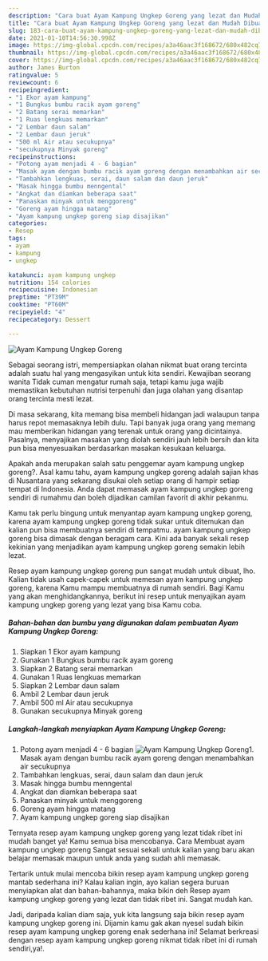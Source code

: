 ```yaml
---
description: "Cara buat Ayam Kampung Ungkep Goreng yang lezat dan Mudah Dibuat"
title: "Cara buat Ayam Kampung Ungkep Goreng yang lezat dan Mudah Dibuat"
slug: 183-cara-buat-ayam-kampung-ungkep-goreng-yang-lezat-dan-mudah-dibuat
date: 2021-01-10T14:56:30.998Z
image: https://img-global.cpcdn.com/recipes/a3a46aac3f168672/680x482cq70/ayam-kampung-ungkep-goreng-foto-resep-utama.jpg
thumbnail: https://img-global.cpcdn.com/recipes/a3a46aac3f168672/680x482cq70/ayam-kampung-ungkep-goreng-foto-resep-utama.jpg
cover: https://img-global.cpcdn.com/recipes/a3a46aac3f168672/680x482cq70/ayam-kampung-ungkep-goreng-foto-resep-utama.jpg
author: James Burton
ratingvalue: 5
reviewcount: 6
recipeingredient:
- "1 Ekor ayam kampung"
- "1 Bungkus bumbu racik ayam goreng"
- "2 Batang serai memarkan"
- "1 Ruas lengkuas memarkan"
- "2 Lembar daun salam"
- "2 Lembar daun jeruk"
- "500 ml Air atau secukupnya"
- "secukupnya Minyak goreng"
recipeinstructions:
- "Potong ayam menjadi 4 - 6 bagian"
- "Masak ayam dengan bumbu racik ayam goreng dengan menambahkan air secukupnya"
- "Tambahkan lengkuas, serai, daun salam dan daun jeruk"
- "Masak hingga bumbu menngental"
- "Angkat dan diamkan beberapa saat"
- "Panaskan minyak untuk menggoreng"
- "Goreng ayam hingga matang"
- "Ayam kampung ungkep goreng siap disajikan"
categories:
- Resep
tags:
- ayam
- kampung
- ungkep

katakunci: ayam kampung ungkep 
nutrition: 154 calories
recipecuisine: Indonesian
preptime: "PT39M"
cooktime: "PT60M"
recipeyield: "4"
recipecategory: Dessert

---
```



![Ayam Kampung Ungkep Goreng](https://img-global.cpcdn.com/recipes/a3a46aac3f168672/680x482cq70/ayam-kampung-ungkep-goreng-foto-resep-utama.jpg)

Sebagai seorang istri, mempersiapkan olahan nikmat buat orang tercinta adalah suatu hal yang mengasyikan untuk kita sendiri. Kewajiban seorang  wanita Tidak cuman mengatur rumah saja, tetapi kamu juga wajib memastikan kebutuhan nutrisi terpenuhi dan juga olahan yang disantap orang tercinta mesti lezat.

Di masa  sekarang, kita memang bisa membeli hidangan jadi walaupun tanpa harus repot memasaknya lebih dulu. Tapi banyak juga orang yang memang mau memberikan hidangan yang terenak untuk orang yang dicintainya. Pasalnya, menyajikan masakan yang diolah sendiri jauh lebih bersih dan kita pun bisa menyesuaikan berdasarkan masakan kesukaan keluarga. 



Apakah anda merupakan salah satu penggemar ayam kampung ungkep goreng?. Asal kamu tahu, ayam kampung ungkep goreng adalah sajian khas di Nusantara yang sekarang disukai oleh setiap orang di hampir setiap tempat di Indonesia. Anda dapat memasak ayam kampung ungkep goreng sendiri di rumahmu dan boleh dijadikan camilan favorit di akhir pekanmu.

Kamu tak perlu bingung untuk menyantap ayam kampung ungkep goreng, karena ayam kampung ungkep goreng tidak sukar untuk ditemukan dan kalian pun bisa membuatnya sendiri di tempatmu. ayam kampung ungkep goreng bisa dimasak dengan beragam cara. Kini ada banyak sekali resep kekinian yang menjadikan ayam kampung ungkep goreng semakin lebih lezat.

Resep ayam kampung ungkep goreng pun sangat mudah untuk dibuat, lho. Kalian tidak usah capek-capek untuk memesan ayam kampung ungkep goreng, karena Kamu mampu membuatnya di rumah sendiri. Bagi Kamu yang akan menghidangkannya, berikut ini resep untuk menyajikan ayam kampung ungkep goreng yang lezat yang bisa Kamu coba.

<!--inarticleads1-->

##### Bahan-bahan dan bumbu yang digunakan dalam pembuatan Ayam Kampung Ungkep Goreng:

1. Siapkan 1 Ekor ayam kampung
1. Gunakan 1 Bungkus bumbu racik ayam goreng
1. Siapkan 2 Batang serai memarkan
1. Gunakan 1 Ruas lengkuas memarkan
1. Siapkan 2 Lembar daun salam
1. Ambil 2 Lembar daun jeruk
1. Ambil 500 ml Air atau secukupnya
1. Gunakan secukupnya Minyak goreng




<!--inarticleads2-->

##### Langkah-langkah menyiapkan Ayam Kampung Ungkep Goreng:

1. Potong ayam menjadi 4 - 6 bagian
<img src="https://img-global.cpcdn.com/steps/df80a081403a96a3/160x128cq70/ayam-kampung-ungkep-goreng-langkah-memasak-1-foto.jpg" alt="Ayam Kampung Ungkep Goreng">1. Masak ayam dengan bumbu racik ayam goreng dengan menambahkan air secukupnya
1. Tambahkan lengkuas, serai, daun salam dan daun jeruk
1. Masak hingga bumbu menngental
1. Angkat dan diamkan beberapa saat
1. Panaskan minyak untuk menggoreng
1. Goreng ayam hingga matang
1. Ayam kampung ungkep goreng siap disajikan




Ternyata resep ayam kampung ungkep goreng yang lezat tidak ribet ini mudah banget ya! Kamu semua bisa mencobanya. Cara Membuat ayam kampung ungkep goreng Sangat sesuai sekali untuk kalian yang baru akan belajar memasak maupun untuk anda yang sudah ahli memasak.

Tertarik untuk mulai mencoba bikin resep ayam kampung ungkep goreng mantab sederhana ini? Kalau kalian ingin, ayo kalian segera buruan menyiapkan alat dan bahan-bahannya, maka bikin deh Resep ayam kampung ungkep goreng yang lezat dan tidak ribet ini. Sangat mudah kan. 

Jadi, daripada kalian diam saja, yuk kita langsung saja bikin resep ayam kampung ungkep goreng ini. Dijamin kamu gak akan nyesel sudah bikin resep ayam kampung ungkep goreng enak sederhana ini! Selamat berkreasi dengan resep ayam kampung ungkep goreng nikmat tidak ribet ini di rumah sendiri,ya!.


